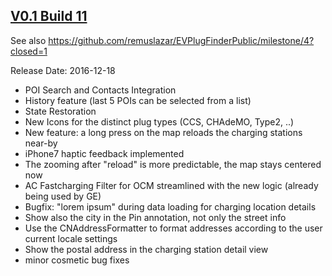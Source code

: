 ## [V0.1 Build 11](https://github.com/remuslazar/EVPlugFinderPublic/milestone/4?closed=1)

See also https://github.com/remuslazar/EVPlugFinderPublic/milestone/4?closed=1

Release Date: 2016-12-18

- POI Search and Contacts Integration
- History feature (last 5 POIs can be selected from a list)
- State Restoration
- New Icons for the distinct plug types (CCS, CHAdeMO, Type2, ..)
- New feature: a long press on the map reloads the charging stations near-by
- iPhone7 haptic feedback implemented
- The zooming after "reload" is more predictable, the map stays centered now
- AC Fastcharging Filter for OCM streamlined with the new logic (already being used by GE)
- Bugfix: "lorem ipsum" during data loading for charging location details
- Show also the city in the Pin annotation, not only the street info
- Use the CNAddressFormatter to format addresses according to the user current locale settings
- Show the postal address in the charging station detail view
- minor cosmetic bug fixes
